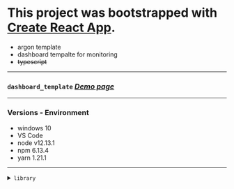 # This project was bootstrapped with [Create React App](https://github.com/facebook/create-react-app).

- argon template
- dashboard tempalte for monitoring
- ~~typescript~~

---

### `dashboard_template` [_Demo page_](https://monsoonp.github.io/dashboard_template "template demo link")

---

### Versions - Environment

- windows 10
- VS Code
- node v12.13.1
- npm 6.13.4
- yarn 1.21.1

---

<details><summary><code>library</code></summary>
  
```
- react-router-dom
- react-redux
- redux-actions
- redux-thunk
- immutable
- prop-types
- classname
- reactstrap
- node-sass
- chart.js
- react-chartjs-2
- react-datePicker
- date-fns
- gh-pages
- etc...
```
</details>
